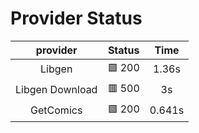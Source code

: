 # Provider Status
| **provider** | **Status** | **Time** |
|:--------:|:------:|:----:|
| Libgen | 🟩 200 | 1.36s |
| Libgen Download | 🟥 500 | 3s |
| GetComics | 🟩 200 | 0.641s |
